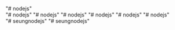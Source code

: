 "# nodejs"  
"# nodejs" 
"# nodejs" 
"# nodejs" 
"# nodejs" 
"# nodejs" 
"# nodejs"  
"# seungnodejs" 
"# seungnodejs" 
